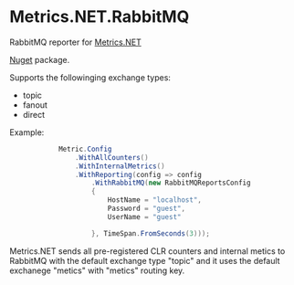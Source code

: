 # Metrics.NET.RabbitMQ
RabbitMQ reporter for [Metrics.NET](https://github.com/Recognos/Metrics.NET)

[Nuget](https://www.nuget.org/packages/Metrics.NET.RabbitMQ/) package.

Supports the followinging exchange types:
* topic
* fanout
* direct

Example:
```csharp
            Metric.Config
                .WithAllCounters()
                .WithInternalMetrics()
                .WithReporting(config => config
                    .WithRabbitMQ(new RabbitMQReportsConfig
                    {
                        HostName = "localhost",
                        Password = "guest",
                        UserName = "guest"

                    }, TimeSpan.FromSeconds(3)));
```
Metrics.NET sends all pre-registered CLR counters and internal metics to RabbitMQ with the default exchange type "topic" and it uses the default exchanege "metics" with "metics" routing key.
